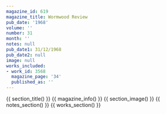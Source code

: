 ```yaml
---
magazine_id: 619
magazine_title: Wormwood Review
pub_date: '1968'
volume: ''
number: 31
month: ''
notes: null
pub_date1: 31/12/1968
pub_date2: null
image: null
works_included:
- work_id: 3568
  magazine_page: '34'
  published_as: ''
---
```


{{ section_title() }}
{{ magazine_info() }}
{{ section_image() }}
{{ notes_section() }}
{{ works_section() }}
